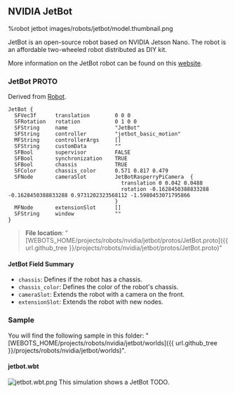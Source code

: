 ## NVIDIA JetBot

%robot jetbot images/robots/jetbot/model.thumbnail.png

JetBot is an open-source robot based on NVIDIA Jetson Nano.
The robot is an affordable two-wheeled robot distributed as DIY kit.

More information on the JetBot robot can be found on this [website](https://jetbot.org/v0.4.3/).

### JetBot PROTO

Derived from [Robot](../reference/robot.md).

```
JetBot {
  SFVec3f      translation        0 0 0
  SFRotation   rotation           0 1 0 0
  SFString     name               "JetBot"
  SFString     controller         "jetbot_basic_motion"
  MFString     controllerArgs     []
  SFString     customData         ""
  SFBool       supervisor         FALSE
  SFBool       synchronization    TRUE
  SFBool       chassis            TRUE
  SFColor      chassis_color      0.571 0.817 0.479
  SFNode       cameraSlot         JetBotRasperryPiCamera  {
                                    translation 0 0.042 0.0488
                                    rotation -0.1628450388833288 -0.1628450388833288 0.9731202323568112 -1.5980453071795866
                                  }
  MFNode       extensionSlot      []
  SFString     window             ""
}
```

> **File location**: "[WEBOTS\_HOME/projects/robots/nvidia/jetbot/protos/JetBot.proto]({{ url.github_tree }}/projects/robots/nvidia/jetbot/protos/JetBot.proto)"

#### JetBot Field Summary

- `chassis`: Defines if the robot has a chassis.
- `chassis_color`:  Defines the color of the robot's chassis.
- `cameraSlot`:  Extends the robot with a camera on the front.
- `extensionSlot`: Extends the robot with new nodes.

### Sample

You will find the following sample in this folder: "[WEBOTS\_HOME/projects/robots/nvidia/jetbot/worlds]({{ url.github_tree }}/projects/robots/nvidia/jetbot/worlds)".

#### jetbot.wbt

![jetbot.wbt.png](images/robots/jetbot/jetbot.wbt.thumbnail.jpg) This simulation shows a JetBot TODO.
